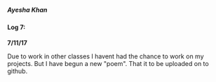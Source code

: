 ##### Ayesha Khan

#### Log 7:
**7/11/17**

Due to work in other classes I havent had the chance to work on my projects. But I have begun a new "poem". That it to be uploaded on to github.
